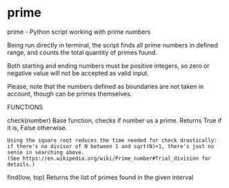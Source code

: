 # prime

prime - Python script working with prime numbers

Being run directly in terminal, the script finds all prime numbers
in defined range, and counts the total quantity of primes found.
    
Both starting and ending numbers must be positive integers,
so zero or negative value will not be accepted as valid input.
    
Please, note that the numbers defined as boundaries are not
taken in account, though can be primes themselves.

FUNCTIONS

check(number)
	Base function, checks if number us a prime. Returns True if it is, False otherwise.
        
	Using the square root reduces the time needed for check drastically:
	if there's no divisor of N between 1 and sqrt(N)+1, there's just no sense in searching above.
	(See https://en.wikipedia.org/wiki/Prime_number#Trial_division for details.)
    
find(low, top)
	Returns the list of primes found in the given interval

